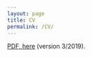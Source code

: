 ```yaml
---
layout: page
title: CV
permalink: /CV/
---
```


<a href="https://leslie-huang.github.io/CV/CV.pdf">PDF, here</a> (version 3/2019).